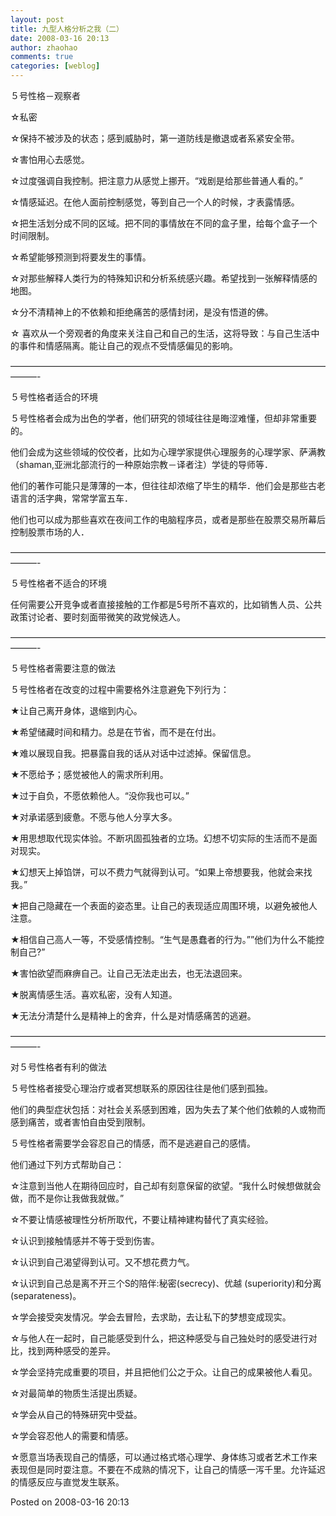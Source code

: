```yaml
---
layout: post
title: 九型人格分析之我（二）
date: 2008-03-16 20:13
author: zhaohao
comments: true
categories: [weblog]
---
```

５号性格－观察者

☆私密

☆保持不被涉及的状态；感到威胁时，第一道防线是撤退或者系紧安全带。

☆害怕用心去感觉。

☆过度强调自我控制。把注意力从感觉上挪开。“戏剧是给那些普通人看的。”

☆情感延迟。在他人面前控制感觉，等到自己一个人的时候，才表露情感。

☆把生活划分成不同的区域。把不同的事情放在不同的盒子里，给每个盒子一个时间限制。

☆希望能够预测到将要发生的事情。

☆对那些解释人类行为的特殊知识和分析系统感兴趣。希望找到一张解释情感的地图。

☆分不清精神上的不依赖和拒绝痛苦的感情封闭，是没有悟道的佛。

☆ 喜欢从一个旁观者的角度来关注自己和自己的生活，这将导致：与自己生活中的事件和情感隔离。能让自己的观点不受情感偏见的影响。

———————————————————————————————————————-

５号性格者适合的环境

５号性格者会成为出色的学者，他们研究的领域往往是晦涩难懂，但却非常重要的。

他们会成为这些领域的佼佼者，比如为心理学家提供心理服务的心理学家、萨满教（shaman,亚洲北部流行的一种原始宗教－译者注）学徒的导师等．

他们的著作可能只是薄薄的一本，但往往却浓缩了毕生的精华．他们会是那些古老语言的活字典，常常学富五车．

他们也可以成为那些喜欢在夜间工作的电脑程序员，或者是那些在股票交易所幕后控制股票市场的人．

———————————————————————————————————————-

５号性格者不适合的环境

任何需要公开竞争或者直接接触的工作都是5号所不喜欢的，比如销售人员、公共政策讨论者、要时刻面带微笑的政党候选人。

———————————————————————————————————————-

５号性格者需要注意的做法

５号性格者在改变的过程中需要格外注意避免下列行为：

★让自己离开身体，退缩到内心。

★希望储藏时间和精力。总是在节省，而不是在付出。

★难以展现自我。把暴露自我的话从对话中过滤掉。保留信息。

★不愿给予；感觉被他人的需求所利用。

★过于自负，不愿依赖他人。“没你我也可以。”

★对承诺感到疲惫。不愿与他人分享大多。

★用思想取代现实体验。不断巩固孤独者的立场。幻想不切实际的生活而不是面对现实。

★幻想天上掉馅饼，可以不费力气就得到认可。“如果上帝想要我，他就会来找我。”

★把自己隐藏在一个表面的姿态里。让自己的表现适应周围环境，以避免被他人注意。

★相信自己高人一等，不受感情控制。“生气是愚蠢者的行为。””他们为什么不能控制自己?”

★害怕欲望而麻痹自己。让自己无法走出去，也无法退回来。

★脱离情感生活。喜欢私密，没有人知道。

★无法分清楚什么是精神上的舍弃，什么是对情感痛苦的逃避。

———————————————————————————————————————-

对５号性格者有利的做法

５号性格者接受心理治疗或者冥想联系的原因往往是他们感到孤独。

他们的典型症状包括：对社会关系感到困难，因为失去了某个他们依赖的人或物而感到痛苦，或者害怕自由受到限制。

５号性格者需要学会容忍自己的情感，而不是逃避自己的感情。

他们通过下列方式帮助自己：

☆注意到当他人在期待回应时，自己却有刻意保留的欲望。“我什么时候想做就会做，而不是你让我做我就做。”

☆不要让情感被理性分析所取代，不要让精神建构替代了真实经验。

☆认识到接触情感并不等于受到伤害。

☆认识到自己渴望得到认可。又不想花费力气。

☆认识到自己总是离不开三个S的陪伴:秘密(secrecy)、优越 (superiority)和分离(separateness)。

☆学会接受突发情况。学会去冒险，去求助，去让私下的梦想变成现实。

☆与他人在一起时，自己能感受到什么，把这种感受与自己独处时的感受进行对比，找到两种感受的差异。

☆学会坚持完成重要的项目，并且把他们公之于众。让自己的成果被他人看见。

☆对最简单的物质生活提出质疑。

☆学会从自己的特殊研究中受益。

☆学会容忍他人的需要和情感。

☆愿意当场表现自己的情感，可以通过格式塔心理学、身体练习或者艺术工作来表现但是同时耍注意。不要在不成熟的情况下，让自己的情感一泻千里。允许延迟的情感反应与直觉发生联系。

Posted on 2008-03-16 20:13
